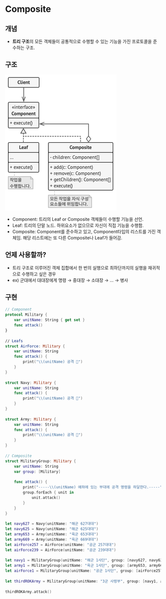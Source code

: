 # Composite

## 개념

- **트리 구조**의 모든 객체들이 공통적으로 수행할 수 있는 기능을 가진 프로토콜을 준수하는 구조.

## 구조

![Untitled](Images/composite_1.png)

- Component: 트리의 Leaf or Composite 객체들이 수행할 기능을 선언.
- Leaf: 트리의 단말 노드. 하위요소가 없으므로 자신이 직접 기능을 수행함.
- Composite: Component를 준수하고 있고, Component타입의 리스트를 가진 객체임. 해당 리스트에는 또 다른 Composite나 Leaf가 들어감.

## 언제 사용할까?

- 트리 구조로 이루어진 객체 집합에서 한 번의 실행으로 최하단까지의 실행을 재귀적으로 수행하고 싶은 경우
- ex) 군대에서 대대장에게 명령 → 중대장 → 소대장 → … → 병사

## 구현

```swift
// Component
protocol Military {
    var unitName: String { get set }
    func attack()
}

// Leafs
struct AirForce: Military {
    var unitName: String
    func attack() {
        print("\\(unitName) 공격 🔫")
    }
}

struct Navy: Military {
    var unitName: String
    func attack() {
        print("\\(unitName) 공격 🔫")
    }
}

struct Army: Military {
    var unitName: String
    func attack() {
        print("\\(unitName) 공격 🔫")
    }
}

// Composite
struct MilitaryGroup: Military {
    var unitName: String
    var group: [Military]

    func attack() {
        print("-----\\(unitName) 예하에 있는 부대에 공격 명령을 하달한다.-----")
        group.forEach { unit in
            unit.attack()
        }
    }
}

let navy627 = Navy(unitName: "해군 627대대")
let navy625 = Navy(unitName: "해군 625대대")
let army653 = Army(unitName: "육군 653대대")
let army669 = Army(unitName: "육군 669대대")
let airForce257 = AirForce(unitName: "공군 257대대")
let airForce239 = AirForce(unitName: "공군 239대대")

let navy1 = MilitaryGroup(unitName: "해군 1사단", group: [navy627, navy625])
let army1 = MilitaryGroup(unitName: "육군 1사단", group: [army653, army669])
let airForce1 = MilitaryGroup(unitName: "공군 1사단", group: [airForce257, airForce239])

let thirdROKArmy = MilitaryGroup(unitName: "3군 사령부", group: [navy1, army1, airForce1])

thirdROKArmy.attack()
```
